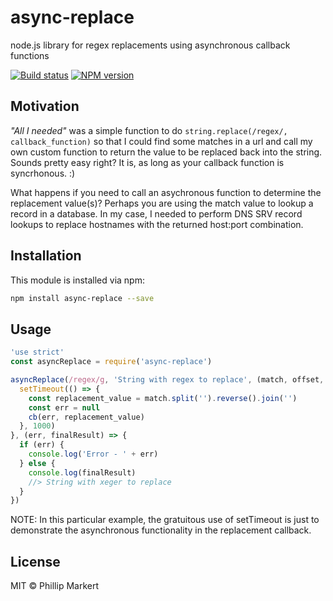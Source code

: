 # async-replace

node.js library for regex replacements using asynchronous callback functions

<!--@shields.flatSquare('travis', 'npm')-->
[![Build status](https://img.shields.io/travis/zkochan/async-replace.svg?style=flat-square)](https://travis-ci.org/zkochan/async-replace)
[![NPM version](https://img.shields.io/npm/v/async-replace.svg?style=flat-square)](https://www.npmjs.com/package/async-replace)
<!--/@-->


## Motivation

*"All I needed"* was a simple function to do `string.replace(/regex/, callback_function)` so that I could find some matches in a url
and call my own custom function to return the value to be replaced back into the string. Sounds pretty easy right? It is,
as long as your callback function is syncrhonous. :)

What happens if you need to call an asychronous function to determine the replacement value(s)? Perhaps you are using the
match value to lookup a record in a database. In my case, I needed to perform DNS SRV record lookups to replace hostnames
with the returned host:port combination.


<!--@installation()-->
## Installation

This module is installed via npm:

``` sh
npm install async-replace --save
```
<!--/@-->


## Usage

<!--@example('./example.js')-->
``` js
'use strict'
const asyncReplace = require('async-replace')

asyncReplace(/regex/g, 'String with regex to replace', (match, offset, original, cb) => {
  setTimeout(() => {
    const replacement_value = match.split('').reverse().join('')
    const err = null
    cb(err, replacement_value)
  }, 1000)
}, (err, finalResult) => {
  if (err) {
    console.log('Error - ' + err)
  } else {
    console.log(finalResult)
    //> String with xeger to replace
  }
})
```
<!--/@-->

NOTE: In this particular example, the gratuitous use of setTimeout is just to demonstrate the asynchronous functionality in the replacement callback.


<!--@license()-->
## License

MIT © Phillip Markert
<!--/@-->
